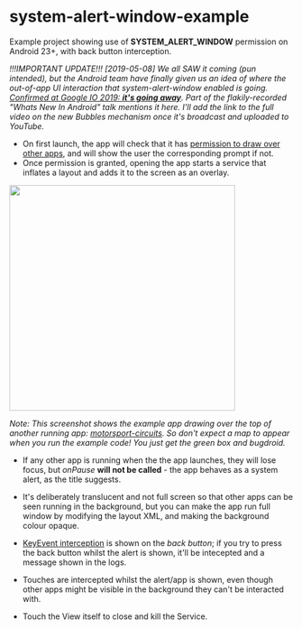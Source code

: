 # system-alert-window-example
Example project showing use of **SYSTEM_ALERT_WINDOW** permission on Android 23+, with back button interception.

*!!!IMPORTANT UPDATE!!! [2019-05-08] We all SAW it coming (pun intended), but the Android team have finally given us an idea of where the out-of-app UI interaction that system-alert-window enabled is going. [Confirmed at Google IO 2019: **it's going away**](https://youtu.be/l1e1gHhci70?t=1010). Part of the flakily-recorded "Whats New In Android" talk mentions it here. I'll add the link to the full video on the new Bubbles mechanism once it's broadcast and uploaded to YouTube.*

* On first launch, the app will check that it has [permission to draw over other apps](https://developer.android.com/reference/android/Manifest.permission.html), and will show the user the corresponding prompt if not.
* Once permission is granted, opening the app starts a service that inflates a layout and adds it to the screen as an overlay.

<img src="https://cloud.githubusercontent.com/assets/6524043/17489319/46c4fddc-5d52-11e6-8369-b23c59d8a0f6.png" width="400">

*Note: This screenshot shows the example app drawing over the top of another running app: [motorsport-circuits](https://github.com/noln/motorsport-circuits). So don't expect a map to appear when you run the example code! You just get the green box and bugdroid.*

* If any other app is running when the the app launches, they will lose focus, but *onPause* **will not be called** - the app behaves as a system alert, as the title suggests.

* It's deliberately translucent and not full screen so that other apps can be seen running in the background, but you can make the app run full window by modifying the layout XML, and making the background colour opaque.

* [KeyEvent interception](https://github.com/noln/system-alert-window-example/blob/master/app/src/main/java/com/mattfenlon/ghost/MainService.java#L62) is shown on the *back button*; if you try to press the back button whilst the alert is shown, it'll be intecepted and a message shown in the logs.

* Touches are intercepted whilst the alert/app is shown, even though other apps might be visible in the background they can't be interacted with.

* Touch the View itself to close and kill the Service.
